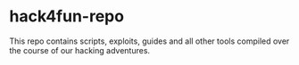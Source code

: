 # hack4fun-repo
This repo contains scripts, exploits, guides and all other tools compiled over the course of our hacking adventures.
